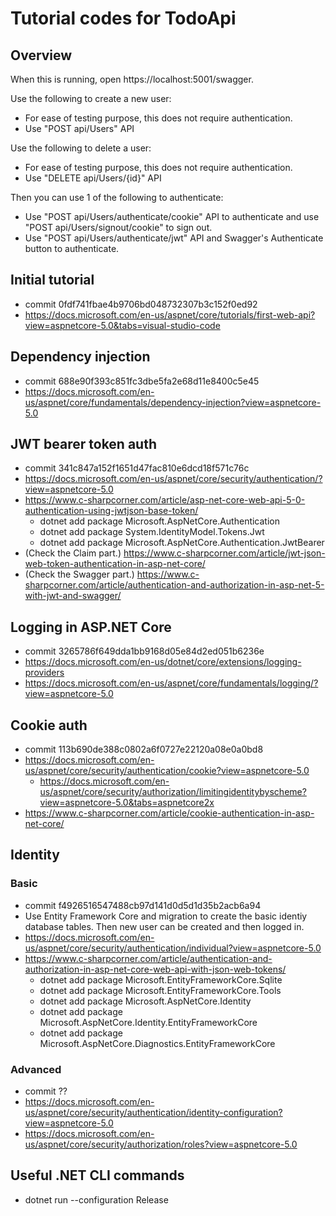 # Tutorial codes for TodoApi

## Overview

When this is running, open https://localhost:5001/swagger. 

Use the following to create a new user:
- For ease of testing purpose, this does not require authentication.
- Use "POST api/Users" API

Use the following to delete a user:
- For ease of testing purpose, this does not require authentication.
- Use "DELETE api/Users/{id}" API

Then you can use 1 of the following to authenticate:
- Use "POST api/Users/authenticate/cookie" API to authenticate and use "POST api/Users/signout/cookie" to sign out.
- Use "POST api/Users/authenticate/jwt" API and Swagger's Authenticate button to authenticate.

## Initial tutorial

- commit 0fdf741fbae4b9706bd048732307b3c152f0ed92
- https://docs.microsoft.com/en-us/aspnet/core/tutorials/first-web-api?view=aspnetcore-5.0&tabs=visual-studio-code

## Dependency injection

- commit 688e90f393c851fc3dbe5fa2e68d11e8400c5e45
- https://docs.microsoft.com/en-us/aspnet/core/fundamentals/dependency-injection?view=aspnetcore-5.0

## JWT bearer token auth

- commit 341c847a152f1651d47fac810e6dcd18f571c76c
- https://docs.microsoft.com/en-us/aspnet/core/security/authentication/?view=aspnetcore-5.0
- https://www.c-sharpcorner.com/article/asp-net-core-web-api-5-0-authentication-using-jwtjson-base-token/
   - dotnet add package Microsoft.AspNetCore.Authentication
   - dotnet add package System.IdentityModel.Tokens.Jwt
   - dotnet add package Microsoft.AspNetCore.Authentication.JwtBearer
- (Check the Claim part.) https://www.c-sharpcorner.com/article/jwt-json-web-token-authentication-in-asp-net-core/
- (Check the Swagger part.) https://www.c-sharpcorner.com/article/authentication-and-authorization-in-asp-net-5-with-jwt-and-swagger/

## Logging in ASP.NET Core

- commit 3265786f649dda1bb9168d05e84d2ed051b6236e
- https://docs.microsoft.com/en-us/dotnet/core/extensions/logging-providers
- https://docs.microsoft.com/en-us/aspnet/core/fundamentals/logging/?view=aspnetcore-5.0

## Cookie auth

- commit 113b690de388c0802a6f0727e22120a08e0a0bd8
- https://docs.microsoft.com/en-us/aspnet/core/security/authentication/cookie?view=aspnetcore-5.0
   - https://docs.microsoft.com/en-us/aspnet/core/security/authorization/limitingidentitybyscheme?view=aspnetcore-5.0&tabs=aspnetcore2x
- https://www.c-sharpcorner.com/article/cookie-authentication-in-asp-net-core/ 

## Identity

### Basic

- commit f4926516547488cb97d141d0d5d1d35b2acb6a94
- Use Entity Framework Core and migration to create the basic identiy database tables. Then new user can be created and then logged in.
- https://docs.microsoft.com/en-us/aspnet/core/security/authentication/individual?view=aspnetcore-5.0
- https://www.c-sharpcorner.com/article/authentication-and-authorization-in-asp-net-core-web-api-with-json-web-tokens/
   - dotnet add package Microsoft.EntityFrameworkCore.Sqlite
   - dotnet add package Microsoft.EntityFrameworkCore.Tools
   - dotnet add package Microsoft.AspNetCore.Identity
   - dotnet add package Microsoft.AspNetCore.Identity.EntityFrameworkCore
   - dotnet add package Microsoft.AspNetCore.Diagnostics.EntityFrameworkCore

### Advanced

- commit ??
- https://docs.microsoft.com/en-us/aspnet/core/security/authentication/identity-configuration?view=aspnetcore-5.0
- https://docs.microsoft.com/en-us/aspnet/core/security/authorization/roles?view=aspnetcore-5.0

## Useful .NET CLI commands

- dotnet run --configuration Release

